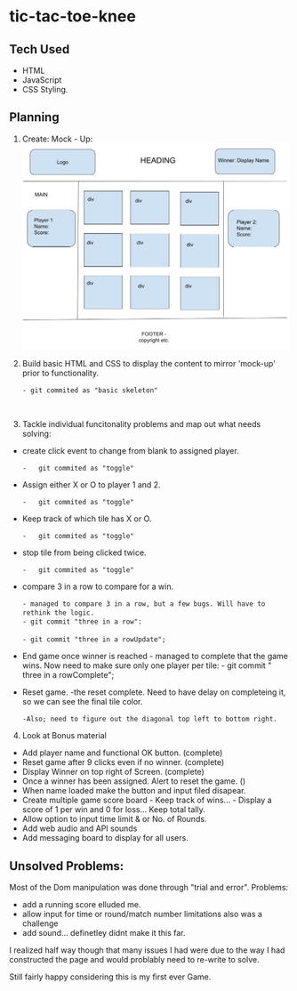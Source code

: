 # tic-tac-toe-knee

## Tech Used

-   HTML
-   JavaScript
-   CSS Styling.

## Planning

1.  Create: Mock - Up:
    ![mock_up](mock_up.jpg)

2.  Build basic HTML and CSS to display the content to mirror 'mock-up' prior to functionality.

        - git commited as "basic skeleton"

    </br>

3.  Tackle individual funcitonality problems and map out what needs solving:

-   create click event to change from blank to assigned player.

        -   git commited as "toggle"

-   Assign either X or O to player 1 and 2.

        -   git commited as "toggle"

-   Keep track of which tile has X or O.

        -   git commited as "toggle"

-   stop tile from being clicked twice.

        -   git commited as "toggle"

-   compare 3 in a row to compare for a win.

        - managed to compare 3 in a row, but a few bugs. Will have to rethink the logic.
        - git commit "three in a row":

        - git commit "three in a rowUpdate";

-   End game once winner is reached - managed to complete that the game wins. Now need to make sure only one player per tile: - git commit " three in a rowComplete";

-   Reset game.
    -the reset complete. Need to have delay on completeing it, so we can see the final tile color.

        -Also; need to figure out the diagonal top left to bottom right.

4. Look at Bonus material

-   Add player name and functional OK button. (complete)
-   Reset game after 9 clicks even if no winner. (complete)
-   Display Winner on top right of Screen. (complete)
-   Once a winner has been assigned. Alert to reset the game. ()
-   When name loaded make the button and input filed disapear.
-   Create multiple game score board - Keep track of wins... - Display a score of 1 per win and 0 for loss... Keep total tally.
-   Allow option to input time limit & or No. of Rounds.
-   Add web audio and API sounds
-   Add messaging board to display for all users.

## Unsolved Problems:

Most of the Dom manipulation was done through "trial and error".
Problems:

-   add a running score elluded me.
-   allow input for time or round/match number limitations also was a challenge
-   add sound... definetley didnt make it this far.

I realized half way though that many issues I had were due to the way I had constructed the page and would problably need to re-write to solve.

Still fairly happy considering this is my first ever Game.
